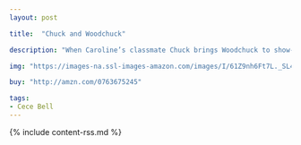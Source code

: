 ```yaml
---
layout: post

title:  "Chuck and Woodchuck"

description: "When Caroline’s classmate Chuck brings Woodchuck to show-and-tell, Woodchuck is so funny that their teacher says he can come to school every day! Woodchuck is friendly to everyone, but he’s especially sweet to Caroline. He gives her Chuck’s hat when her ears get cold and Chuck’s cupcake when she drops hers. But when Caroline forgets her lines during the class play, it’s not Woodchuck who comes to the rescue. A perfect read-aloud for facilitating friendships, this charming story recognizes that sometimes, making a connection takes time—but is worth the wait."

img: "https://images-na.ssl-images-amazon.com/images/I/61Z9nh6Ft7L._SL480_.jpg"

buy: "http://amzn.com/0763675245"

tags:
- Cece Bell
---
```


{% include content-rss.md %}